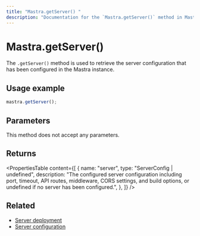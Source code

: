 ```yaml
---
title: "Mastra.getServer() "
description: "Documentation for the `Mastra.getServer()` method in Mastra, which retrieves the configured server configuration."
---
```


# Mastra.getServer()

The `.getServer()` method is used to retrieve the server configuration that has been configured in the Mastra instance.

## Usage example

```typescript copy
mastra.getServer();
```

## Parameters

This method does not accept any parameters.

## Returns

<PropertiesTable
content={[
{
name: "server",
type: "ServerConfig | undefined",
description: "The configured server configuration including port, timeout, API routes, middleware, CORS settings, and build options, or undefined if no server has been configured.",
},
]}
/>

## Related

- [Server deployment](/docs/deployment/server-deployment)
- [Server configuration](/docs/server-db/custom-api-routes)
